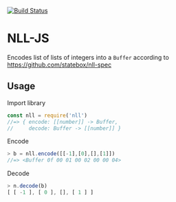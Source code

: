 [![Build
Status](https://travis-ci.org/statebox/varint-list.svg?branch=master)](https://travis-ci.org/statebox/varint-list)

# NLL-JS

Encodes list of lists of integers into a `Buffer` according to
https://github.com/statebox/nll-spec

## Usage

Import library

```js
const nll = require('nll')
//=> { encode: [[number]] -> Buffer,
//     decode: Buffer -> [[number]] }
```

Encode

```js
> b = nll.encode([[-1],[0],[],[1]])
//=> <Buffer 0f 00 01 00 02 00 00 04>
```

Decode

```js
> n.decode(b)
[ [ -1 ], [ 0 ], [], [ 1 ] ]
```
